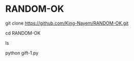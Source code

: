 # RANDOM-OK



git clone https://github.com/King-Nayem/RANDOM-OK.git


cd RANDOM-OK


ls 


python gift-1.py
